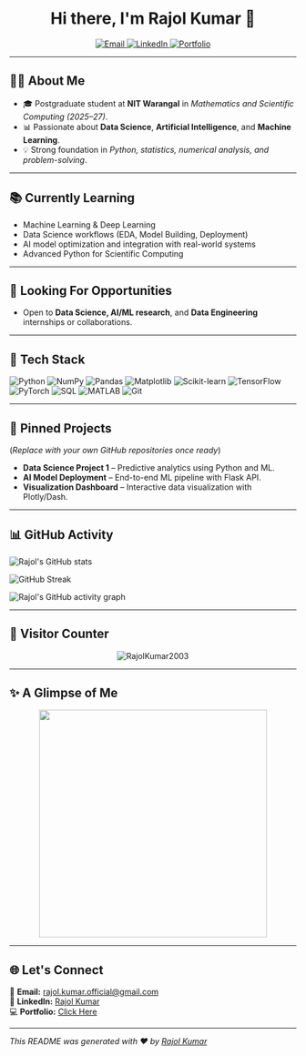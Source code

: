 <h1 align="center">Hi there, I'm Rajol Kumar 👋</h1>

<p align="center">
  <a href="mailto:rajol.kumar.official@gmail.com">
    <img src="https://img.shields.io/badge/Email-rajol.kumar.official@gmail.com-red?style=flat-square&logo=gmail" alt="Email" />
  </a>
  <a href="https://www.linkedin.com/in/rajol-kumar-3ab282378/" target="_blank">
    <img src="https://img.shields.io/badge/LinkedIn-rajol--kumar--3ab282378-blue?style=flat-square&logo=linkedin" alt="LinkedIn" />
  </a>
  <a href="https://self.so/rajol-kumar-cm7vro" target="_blank">
    <img src="https://img.shields.io/badge/Portfolio-rajol--kumar--portfolio-brightgreen?style=flat-square&logo=vercel" alt="Portfolio" />
  </a>
</p>

---

## 👨‍💻 About Me

- 🎓 Postgraduate student at **NIT Warangal** in *Mathematics and Scientific Computing (2025–27)*.  
- 📊 Passionate about **Data Science**, **Artificial Intelligence**, and **Machine Learning**.  
- 💡 Strong foundation in *Python, statistics, numerical analysis, and problem-solving*.   

---

## 📚 Currently Learning

- Machine Learning & Deep Learning  
- Data Science workflows (EDA, Model Building, Deployment)  
- AI model optimization and integration with real-world systems  
- Advanced Python for Scientific Computing  

---

## 💼 Looking For Opportunities

- Open to **Data Science, AI/ML research**, and **Data Engineering** internships or collaborations.  

---

## 🚀 Tech Stack

![Python](https://img.shields.io/badge/-Python-black?style=flat-square&logo=python)
![NumPy](https://img.shields.io/badge/-NumPy-black?style=flat-square&logo=numpy)
![Pandas](https://img.shields.io/badge/-Pandas-black?style=flat-square&logo=pandas)
![Matplotlib](https://img.shields.io/badge/-Matplotlib-black?style=flat-square&logo=plotly)
![Scikit-learn](https://img.shields.io/badge/-Scikit--Learn-black?style=flat-square&logo=scikit-learn)
![TensorFlow](https://img.shields.io/badge/-TensorFlow-black?style=flat-square&logo=tensorflow)
![PyTorch](https://img.shields.io/badge/-PyTorch-black?style=flat-square&logo=pytorch)
![SQL](https://img.shields.io/badge/-SQL-black?style=flat-square&logo=postgresql)
![MATLAB](https://img.shields.io/badge/-MATLAB-black?style=flat-square&logo=mathworks)
![Git](https://img.shields.io/badge/-Git-black?style=flat-square&logo=git)

---

## 📌 Pinned Projects

(*Replace with your own GitHub repositories once ready*)

- **Data Science Project 1** – Predictive analytics using Python and ML.  
- **AI Model Deployment** – End-to-end ML pipeline with Flask API.  
- **Visualization Dashboard** – Interactive data visualization with Plotly/Dash.  

---

## 📊 GitHub Activity

![Rajol's GitHub stats](https://github-readme-stats.vercel.app/api?username=RajolKumar2003&show_icons=true&theme=radical)

![GitHub Streak](https://streak-stats.demolab.com?user=RajolKumar2003&theme=radical)

![Rajol's GitHub activity graph](https://github-readme-activity-graph.vercel.app/graph?username=RajolKumar2003&theme=react-dark)

---

## 👀 Visitor Counter

<p align="center">
  <img src="https://komarev.com/ghpvc/?username=RajolKumar2003&label=Profile%20views&color=0e75b6&style=flat" alt="RajolKumar2003" />
</p>

---

## ✨ A Glimpse of Me

<p align="center">
  <img src="https://media.giphy.com/media/qgQUggAC3Pfv687qPC/giphy.gif" width="400" />
</p>

---

## 🌐 Let's Connect

📧 **Email:** [rajol.kumar.official@gmail.com](mailto:rajol.kumar.official@gmail.com)  
🔗 **LinkedIn:** [Rajol Kumar](https://www.linkedin.com/in/rajol-kumar-3ab282378/)  
💻 **Portfolio:** [Click Here](https://self.so/rajol-kumar-cm7vro)  

---

*This README was generated with ❤ by [Rajol Kumar](https://github.com/RajolKumar2003)*

